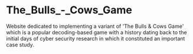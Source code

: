 # The_Bulls_-_Cows_Game
Website dedicated to implementing a variant of 'The Bulls &amp; Cows Game' which is a popular decoding-based game with a history dating back to the initial days of cyber security research in which it constituted an important case study.
